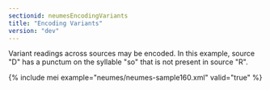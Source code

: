 ```yaml
---
sectionid: neumesEncodingVariants
title: "Encoding Variants"
version: "dev"
---
```


Variant readings across sources may be encoded. In this example, source "D" has a
punctum
on the syllable "so" that is not present in source "R".

{% include mei example="neumes/neumes-sample160.xml" valid="true" %}
